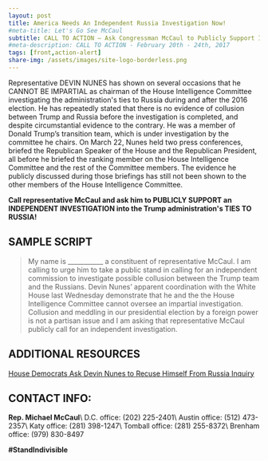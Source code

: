 ```yaml
---
layout: post
title: America Needs An Independent Russia Investigation Now!
#meta-title: Let's Go See McCaul
subtitle: CALL TO ACTION – Ask Congressman McCaul to Publicly Support Independent Russia Investigation
#meta-description: CALL TO ACTION - February 20th - 24th, 2017
tags: [front,action-alert]
share-img: /assets/images/site-logo-borderless.png
---
```

Representative DEVIN NUNES has shown on several occasions that he CANNOT BE IMPARTIAL as chairman of the House Intelligence Committee investigating the administration's ties to Russia during and after the 2016 election. He has repeatedly stated that there is no evidence of collusion between Trump and Russia before the investigation is completed, and despite circumstantial evidence to the contrary. He was a member of Donald Trump’s transition team, which is under investigation by the committee he chairs. On March 22, Nunes held two press conferences, briefed the Republican Speaker of the House and the Republican President, all before he briefed the ranking member on the House Intelligence Committee and the rest of the Committee members. The evidence he publicly discussed during those briefings has still not been shown to the other members of the House Intelligence Committee.

**Call representative McCaul and ask him to PUBLICLY SUPPORT an INDEPENDENT INVESTIGATION into the Trump administration's TIES TO RUSSIA!**

## SAMPLE SCRIPT
>My name is &#95;&#95;&#95;&#95;&#95;&#95;&#95;&#95;&#95;&#95;&#95; a constituent of representative McCaul. I am calling to urge him to take a public stand in calling for an independent commission to investigate possible collusion between the Trump team and the Russians. Devin Nunes’ apparent coordination with the White House last Wednesday demonstrate that he and the the House Intelligence Committee cannot oversee an impartial investigation. Collusion and meddling in our presidential election by a foreign power is not a partisan issue and I am asking that representative McCaul publicly call for an independent investigation.

## ADDITIONAL RESOURCES
[House Democrats Ask Devin Nunes to Recuse Himself From Russia Inquiry](https://www.nytimes.com/2017/03/27/us/politics/devin-nunes-house-intelligence-committee-white-house-wiretap.html?hp&action=click&pgtype=Homepage&clickSource=story-heading&module=first-column-region&region=top-news&WT.nav=top-news&_r=1)

## CONTACT INFO:

**Rep. Michael McCaul**\\
D.C. office: (202) 225-2401\\
Austin office: (512) 473-2357\\
Katy office: (281) 398-1247\\
Tomball office: (281) 255-8372\\
Brenham office: (979) 830-8497

**#StandIndivisible**
